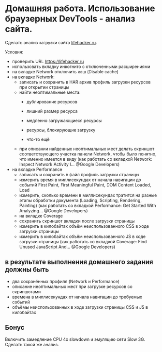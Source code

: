 # Домашняя работа. Использование браузерных DevTools - анализ сайта.

Сделать анализ загрузки сайта [lifehacker.ru](lifehacker.ru).

Условия:
* проверить URL https://lifehacker.ru
* использовать вкладку инкогнито с отключенными расширениями
* на вкладке Network отключить кэш (Disable cache)
* на вкладке Network:
  * записать и сохранить в HAR архив профиль загрузки ресурсов при открытии страницы
  * найти неоптимальные места:
    - дублирование ресурсов
    
    - лишний размер ресурса
    - медленно загружающиеся ресурсы
    - ресурсы, блокирующие загрузку
    - что-то ещё
  * при описании найденных неоптимальных мест делать скриншот соответствующего участка панели Network, чтобы было понятно, что именно имеется в виду (как работать со вкладкой Network:   Inspect Network Activity I...  @Google Developers)
* на вкладке Performance
  * записать и сохранить в файл профиль загрузки страницы
  * измерить время в миллисекундах от начала навигации до событий First Paint, First Meaningful Paint, DOM Content Loaded, Load
  * измерить, сколько времени в миллисекундах тратится на разные этапы обработки документа (Loading, Scripting, Rendering, Painting)
(как работать со вкладкой Performance:   Get Started With Analyzing...  @Google Developers)
  * на вкладке Coverage
  * сохранить скриншот вкладки после загрузки страницы
  * измерить в килобайтах объём неиспользованного CSS в ходе загрузки страницы
  * измерить в килобайтах объём неиспользованного JS в ходе загрузки страницы
(как работать со вкладкой Coverage:   Find Unused JavaScript And...  @Google Developers)

## в результате выполнения домашнего задания должны быть
* два сохранённых профиля (Network и Performance)
* описание неоптимальных мест при загрузке ресурсов со скриншотами
* времена в миллисекундах от начала навигации до требуемых событий
* объёмы неиспользованных в ходе загрузки страницы CSS и JS в килобайтах

## Бонус
Включить замедление CPU 4x slowdown и эмуляцию сети Slow 3G. Сделать такой же анализ.
